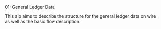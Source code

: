 01:
General Ledger Data.

This aip aims to describe the structure for the general ledger data on wire as well as the basic flow description.
